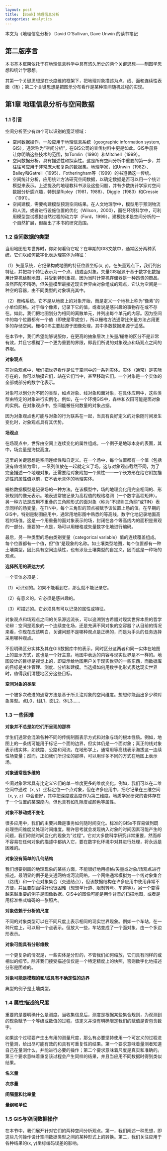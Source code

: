 ```yaml
---
layout: post
title: 【Book】地理信息分析
categories: Analytics
---
```


本文为《地理信息分析》 David O'Sullivan, Dave Unwin 的读书笔记

## 第二版序言

本书基本框架依托于在地理信息科学中具有悠久历史的两个关键思想——制图学思想和统计学思想。

其第一个关键思想是在长度维的框架下，把地理对象描述为点、线、面和连续性表面（场）；第二个关键思想是把图示分布看作是某种空间随机过程的实现。

## 第1章 地理信息分析与空间数据

### 1.1 引言

空间分析至少有四个可以识别的宽泛领域：

- 空间数据操作，一般应用于地理信息系统（geographic information system, GIS），通常称为“空间分析”，在GIS公司的宣传材料中更是如此。GIS手册将让你明确这些技术的范围，如Tomlin（1990）和Mitchell（1999）。
- 空间数据分析，具有描述性和探索性。这是所有空间分析中重要的第一步，并往往可应用于非常庞大和复杂的数据集。地理学家，如Unwin（1982）、Bailey和Gatrell（1995）、Fotheringham等（1999）的书遵循这一传统。
- 空间统计分析，应用统计方法研究空间数据，以确定数据是否可以用一个统计模型来表示。上述提及的地理教科书涉及这些问题，并有少数统计学家对空间数据分析感兴趣，特别是Ripley（1981，1988）、Diggle（1983）和Cressie（1991）。
- 空间建模，需要构建模型预测空间结果。在人文地理学中，模型用于预测物流和人流，或者进行设施位置的优化（Wilson，2000），而在环境科学中，可利用模型尝试模拟自然过程的动力学（Ford，1999）。建模技术是空间分析的一个自然扩展，但超出了本书的研究范围。

### 1.2 空间数据的类型

当用地图思考世界时，你如何看待它呢？在早期的GIS文献中，通常区分两种系统，它们以如何数字化表达理实体为特征：

（1）矢量系统，它纪录构成地图的特征位置坐标(x, y)。在矢量观点下，我们列出特征，并把每个特征表示为一个点、线或面对象。矢量GIS起源于基于数字化数据用计算机绘制地图，并受到特别重视，因为当时计算机存储器是一种昂贵的商品。虽然匹配不精确，但矢量模型最接近现实世界由对象组成的观点，它认为空间是一种空的容器，由不同类型的对象填充其中。

（2）栅格系统。它不是从地面上的对象开始，而是定义一个地标上称为“像素”的小单位网格。对于每个像素，记录下它的值，或者说是感兴趣的事物存在或不存在。如此，我们把地图划分为相同的离散单元，并列出每个单元的内容。因为空间中的每个位置都有一个值（即使是零或空），所以栅格方法通常比矢量方法占用更多的存储空间。栅格GIS主要起源于图像处理，其中多数数据来源于遥感。

在本节中，我们希望能够说服你，在更高的抽象层次上矢量/栅格的区分不是非常有效，并且它模糊了一个更为重要的界限，即我们所说的对象观点和场观点之间的界限。

**对象观点**

在对象观点中，我们把世界看作是位于空间中的一系列实体。实体（通常）是实际存在的，你可以触摸它们，站在它们当中，甚至移动它们。一个对象是一个实体的全部或部分的数字化表示。

对象可以划分为不同的类型，如点对象、线对象和面对象，在具体应用中，这些类型由特定的对象进行实例化。例如，在一个环境GIS中，森林和农田可能是面对象的实例。在对象观点中，空间能被任何数量的对象占据。

因为对象观点也可能与对象的行为联系在一起，当具有良好定义的对象随时间发生变化时，对象观点具有其优势。

**场观点**

在场观点中，世界由空间上连续变化的属性组成。一个例子是地球本身的表面，其中，场变量是海拔高度。

这里的关键思想是空间连续性和自定义。在一个场中，每个位置都有一个值（包括没有值或值为零），一系列值放在一起就定义了场。这与对象观点截然不同，为了完全描述一个地理对象，还需要给对象附加一个属性——一个长方形在给它附加描述性的属性值以前，它不表示具体的地理实体。

栅格数据模型是记录场的一种方法。在该模型中，场的地理变化用完全相同的、形状规则的像元表示。地表通常被记录为高程值的规格格网（一个数字高程矩阵）。另一种方法是应用不重叠的三角网形式的面对象（称为”不规则三角网“或TIN）表示同样的场变量。在TIN中，每个三角形的顶点被赋予该位置上场的值。在早期的GIS中，特别是制图应用中，通常用地形图中熟悉的等高线，数字化地记录地面高程的场值。这是一个用重叠的面对象表示的场，封闭在各个等高线内的面积是景观的一部分。重要的一点是，场可以用栅格或矢量数字化地进行编码。

最后，另一种类型的场由类别变量（categorical variable）值的连续覆盖组成。每个位置都有一个值，但”值“是现象的名称。如土壤类型地图，每个位置都有一种土壤类型，因此具有空间连续性，也有涉及土壤类型的自定义，因而这是一种场的观点。

**选择所用的表达方式**

一个实体必须是：

（1）可识别的。如果不能看到它，那么就不能记录它。

（2）有意义的。它必须是感兴趣的。

（3）可描述的。它必须具有可以记录的属性或特征。

对象观点和场观点之间的关系源远流长，可以追溯到古希腊对现实世界本质的哲学论辩：空间是现象的一个连续变化场，还是充满不同对象的空容器？从目前的情况来看，你现在应该明白，关键问题不是哪种观点是正确的，而是为手头的任务选择采用哪种观点。

不但明确区分实体及其在GIS数据库中的表示，同时区分这两者和同一实体在地图上的显示方式，这也是一个好主意。地图中表达的内容与现实世界是不一样的。地图设计的目标是视觉上的，即显示给地图用户关于现实世界的一些东西，而数据库的目标是关注管理、测度、分析和建模。当选择如何用数字化形式表达现实世界时，值得我们清楚地区分这些目标。

**空间对象的类型**

一个被多次改进的通常方法是基于所关注对象的空间维度。想想你能画出多少种对象类型。点L0，线L1，面L2，体L3……

### 1.3 一些困难

**对象并不总是如它们所呈现的那样**

学生们通常会混淆各种不同的传统制图表示方式和对象与场的根本性质。例如，地图上的一条线可能用于标记一个面的边界，但实体仍是一个面对象；真正的线对象表示线实体，如铁路、公路和河流。在地形学上，通常用等高线表示海拔这一连续性场变量；然而，正如我们所讨论的那样，可以用许多不同的方式在地图上表示场。

**对象通常是多维的**

空间对象常常具有比定义它们的单一维度更多的维度变化。例如，我们可以在二维空间中通过（x, y）坐标定位一个点对象，但在许多应用中，把它记录在三维空间（x, y, z）中会更好，其中把深度或高度作为第三维度。地质学家研究的岩体存在于一个位置的某深度内，但也具有如孔隙度或颜色等属性。

**对象不移动或不变化**

很多应用中，我们的主要兴趣是事务如何随时间变化。标准的GISs不容易做到既处理空间维度又处理时间维度。稍许思考就会发现纳入对象的时间因素可能产生的问题，我们称随时间变化的现象为”过程“。它对大多数科学研究非常重要，然而却不容易在任何对象的描述中都纳入它，要在数字化环境中对其进行处理，将永远是困难的。

**对象没有简单的几何结构**

我们想要刻画的地理现象的某些方面，不能很好地用栅格/矢量或对象/场观点进行描述。最明显的例子是交通网络或河流网络。一个网络通常模拟为一个线对象集合（路线）和一个点对象集合（交通结点），但该数据结构在许多应用中使用非常不方便，并且要刻画得好也很困难（想想单行道、限制转弯、车道等）。另一个变得越来越重要的例子是图像数据。GIS中的图像可能是用作背景的扫描地图，或者是用标准格式编码的一张照片。

**对象依赖于分析的尺度**

不同的对象类型可以在不同尺度上表示相同的现实世界现象。例如一个车站，在一种尺度上，可以用一个点表示。但放大一些，车站变成了一个面对象，由一个多边形表示。

**对象可能具有分形维数**

一个更复杂的情况是，一些实体是分形的，不管我们如何缩放，它们具有同样的或相似的细节。除非我们接受描述仅仅是一个特定精度上的快照，否则数字化地描述分形是困难的。

**对象可能是模糊的和/或具有不确定性的边界**

典型的例子是土壤类型。

### 1.4 属性描述的尺度

重要的是要明确什么是测度。当收集信息后，测度是根据某些集合规则，为观测到的现象赋予一个等级或数值的过程。该定义并没有明确限定我们的赋值是否包含数字。

如果这个过程要产生出有用的测量尺度，那么有必要坚持使用一个可定义的过程进行量测，给出尽可能有效的和具有可重复性的结果。第一个要求意味着量测者知道自己在量测什么，并能进行必要的操作；第二个要求意味着尺度是真实和准确的。第三个要求意味着重复该过程会产生同样的结果，并且当应用不同数据时得到类似结果。

**名义量**

**次序量**

**间隔量和比率量**

**量纲和单位**

### 1.5 GIS与空间数据操作

在本节中，我们展开针对它们的两种空间分析观点。第一，我们阐述一种思想，即这些几何操作设计空间数据类型之间的某种形式上的转换。第二，我们关注应用于各种结果的(x, y)坐标编码误差的影响。

